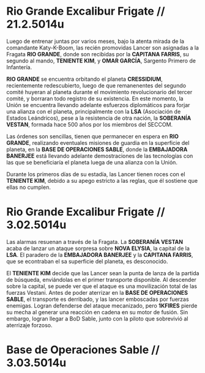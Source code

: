 # Rio Grande Excalibur Frigate // 21.2.5014u
Luego de entrenar juntas por varios meses, bajo la atenta mirada de la comandante Katy-K-Boom, las recién promovidas Lancer son asignadas a la Fragata **RIO GRANDE**, donde son recibidas por la **CAPITANA FARRIS**, su segundo al mando, **TENIENTE KIM**, y **OMAR GARCÍA**, Sargento Primero de Infantería.

**RIO GRANDE** se encuentra orbitando el planeta **CRESSIDIUM**, recientemente redescubierto, luego de que remanenentes del segundo comité huyeran al planeta durante el movimiento revolucionario del tercer comité, y borraran todo registro de su existencia. En este momento, la Unión se encuentra llevando adelante esfuerzos diplomáticos para forjar una alianza con el planeta, principalmente con la **LSA** (Asociación de Estados Leándricos), pese a la resistencia de otra nación, la **SOBERANÍA VESTAN**, formada hace 500 años por los miembros del SECCOM.

Las órdenes son sencillas, tienen que permanecer en espera en **RIO GRANDE**, realizando eventuales misiones de guardia en la superficie del planeta, en la **BASE DE OPERACIONES SABLE**, donde la **EMBAJADORA BANERJEE** está llevando adelante demostraciones de las tecnologías con las que se beneficiaría el planeta luega de una alianza con la Unión.

Durante los primeros días de su estadía, las Lancer tienen roces con el **TENIENTE KIM**, debido a su apego estricto a las reglas, que él sostiene que ellas no cumplen.

# Rio Grande Excalibur Frigate // 3.02.5014u

Las alarmas resuenan a través de la Fragata. La **SOBERANÍA VESTAN** acaba de lanzar un ataque sorpresa sobre **NOVA ELYSIA**, la capital de la **LSA**. El paradero de la **EMBAJADORA BANERJEE** y la **CAPITANA FARRIS**, que se econtraban el sa superficie del planeta, es desconocido.

El **TENIENTE KIM** decide que las Lancer sean la punta de lanza de la partida de búsqueda, enviándolas en el primer transporte disponible. Al descender sobre la capital, se puede ver que el ataque es una movilización total de las fuerzas Vestani. Antes de poder aterrizar en la **BASE DE OPERACIONES SABLE**, el transporte es derribado, y las lancer emboscadas por fuerzas enemigas. Logran defenderse del ataque mecanizado, pero **1KFIRES** pierde su mecha al generar una reacción en cadena en su motor de fusión. Sin embargo, logran llegar a BoD Sable, junto con la piloto que sobrevivió al aterrizaje forzoso.

# Base de Operaciones Sable // 3.03.5014u

